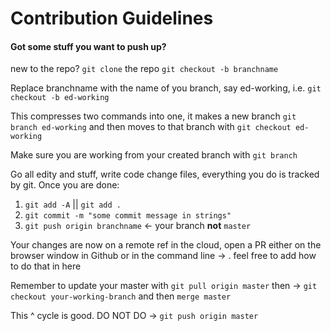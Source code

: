 # Contribution Guidelines

#### Got some stuff you want to push up?

new to the repo?
`git clone` the repo
`git checkout -b branchname`

Replace branchname with the name of you branch, say ed-working, i.e. `git checkout -b ed-working`

This compresses two commands into one, it makes a new branch `git branch ed-working` and then moves to that branch with 
`git checkout ed-working`

Make sure you are working from your created branch with `git branch`

Go all edity and stuff, write code change files, everything you do is tracked by git.  Once you are done:
1. `git add -A` || `git add .`
2. `git commit -m "some commit message in strings"`
3. `git push origin branchname` <- your branch __not__ `master`

Your changes are now on a remote ref in the cloud, open a PR either on the browser window in Github or in the command line -> . feel free to add how to do that in here

Remember to update your master with `git pull origin master` then -> `git checkout your-working-branch` and then `merge master`

This ^ cycle is good.  DO NOT DO -> `git push origin master`
